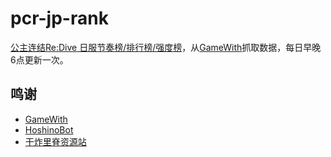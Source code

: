 # pcr-jp-rank

[公主连结Re:Dive 日服节奏榜/排行榜/强度榜](https://jpcr-rank.hclonely.com/)，从[GameWith](https://gamewith.jp/pricone-re/article/show/93068)抓取数据，每日早晚6点更新一次。

## 鸣谢

- [GameWith](https://gamewith.jp/pricone-re/article/show/93068)
- [HoshinoBot](https://github.com/Ice-Cirno/HoshinoBot)
- [干炸里脊资源站](https://redive.estertion.win/)
